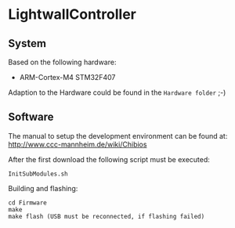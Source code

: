 LightwallController
===================

System
------

Based on the following hardware:
- ARM-Cortex-M4 STM32F407

Adaption to the Hardware could be found in the `Hardware folder` ;-)


Software
--------

The manual to setup the development environment can be found at:
http://www.ccc-mannheim.de/wiki/Chibios

After the first download the following script must be executed:
```
InitSubModules.sh
```
Building and flashing:
```
cd Firmware
make
make flash (USB must be reconnected, if flashing failed)
```